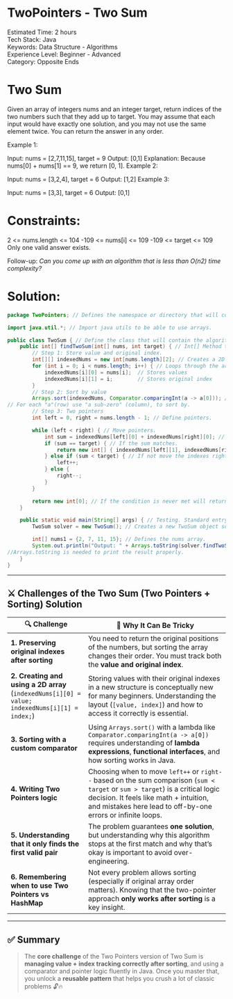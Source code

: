 # TwoPointers - Two Sum
Estimated Time: 2 hours<br>
Tech Stack: Java<br>
Keywords: Data Structure - Algorithms<br>
Experience Level: Beginner - Advanced<br>
Category: Opposite Ends

# Two Sum
Given an array of integers nums and an integer target, return indices of the two numbers such that they add up to target.
You may assume that each input would have exactly one solution, and you may not use the same element twice.
You can return the answer in any order.

Example 1:

Input: nums = [2,7,11,15], target = 9
Output: [0,1]
Explanation: Because nums[0] + nums[1] == 9, we return [0, 1].
Example 2:

Input: nums = [3,2,4], target = 6
Output: [1,2]
Example 3:

Input: nums = [3,3], target = 6
Output: [0,1]


# Constraints:

2 <= nums.length <= 104
-109 <= nums[i] <= 109
-109 <= target <= 109
Only one valid answer exists.

Follow-up: *Can you come up with an algorithm that is less than O(n2) time complexity?*

# Solution:

```java
package TwoPointers; // Defines the namespace or directory that will contain the class.

import java.util.*; // Import java utils to be able to use arrays.

public class TwoSum { // Define the class that will contain the algorithm logic.
    public int[] findTwoSum(int[] nums, int target) { // Int[] Method that takes the array and the target.
        // Step 1: Store value and original index.
        int[][] indexedNums = new int[nums.length][2]; // Creates a 2D array that stores indexes and values separately.
        for (int i = 0; i < nums.length; i++) { // Loops through the array.
            indexedNums[i][0] = nums[i];  // Stores values
            indexedNums[i][1] = i;        // Stores original index
        }
        // Step 2: Sort by value
        Arrays.sort(indexedNums, Comparator.comparingInt(a -> a[0])); // Sort the arrays by value column so we can use the Two Pointers technique. 
// For each "a"(row) use "a sub-zero" (column), to sort by. 
        // Step 3: Two pointers
        int left = 0, right = nums.length - 1; // Define pointers.

        while (left < right) { // Move pointers.
            int sum = indexedNums[left][0] + indexedNums[right][0]; // Add the values to the two pointers.
            if (sum == target) { // If the sum matches.
                return new int[] { indexedNums[left][1], indexedNums[right][1] }; //Return the indexes.
            } else if (sum < target) { // If not move the indexes right and left.
                left++;
            } else {
                right--;
            }
        }

        return new int[0]; // If the condition is never met will return an empty array.
    }

    public static void main(String[] args) { // Testing. Standard entry point in java.
        TwoSum solver = new TwoSum(); // Creates a new TwoSum object solver to use his method.

        int[] nums1 = {2, 7, 11, 15}; // Defines the nums array.
        System.out.println("Output: " + Arrays.toString(solver.findTwoSum(nums1, 9))); // [0, 1] //Prints the output.
//Arrays.toString is needed to print the result properly.
    }
}

```
---

## ⚔️ **Challenges of the Two Sum (Two Pointers + Sorting) Solution**

| 🔍 Challenge                                                                                   | 💬 Why It Can Be Tricky                                                                                                                                                                                                                 |
|------------------------------------------------------------------------------------------------|-----------------------------------------------------------------------------------------------------------------------------------------------------------------------------------------------------------------------------------------|
| **1. Preserving original indexes after sorting**                                               | You need to return the original positions of the numbers, but sorting the array changes their order. You must track both the **value and original index**.                                                                              |
| **2. Creating and using a 2D array** (`indexedNums[i][0] = value; indexedNums[i][1] = index;`) | Storing values with their original indexes in a new structure is conceptually new for many beginners. Understanding the layout (`[value, index]`) and how to access it correctly is essential.                                          |
| **3. Sorting with a custom comparator**                                                        | Using `Arrays.sort()` with a lambda like `Comparator.comparingInt(a -> a[0])` requires understanding of **lambda expressions**, **functional interfaces**, and how sorting works in Java.                                               |
| **4. Writing Two Pointers logic**                                                              | Choosing when to move `left++` or `right--` based on the sum comparison (`sum < target` or `sum > target`) is a critical logic decision. It feels like math + intuition, and mistakes here lead to off-by-one errors or infinite loops. |
| **5. Understanding that it only finds the first valid pair**                                   | The problem guarantees **one solution**, but understanding why this algorithm stops at the first match and why that’s okay is important to avoid over-engineering.                                                                      |
| **6. Remembering when to use Two Pointers vs HashMap**                                         | Not every problem allows sorting (especially if original array order matters). Knowing that the two-pointer approach **only works after sorting** is a key insight.                                                                     |

---

## ✅ Summary

> The **core challenge** of the Two Pointers version of Two Sum is **managing value + index tracking correctly after
> sorting**, and using a comparator and pointer logic fluently in Java.
Once you master that, you unlock a **reusable pattern** that helps you crush a lot of classic problems 🔓🔥
